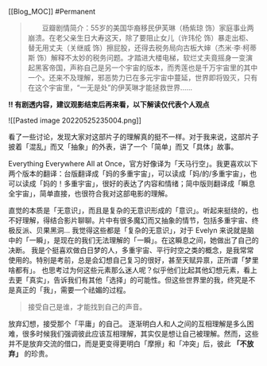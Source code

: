 [[Blog_MOC]] #Permanent

>　　豆瓣剧情简介：55岁的美国华裔移民伊芙琳（杨紫琼 饰）家庭事业两崩溃。在老父亲生日大寿这天，除了要阻止女儿（许玮伦 饰）暴走出柜、替无用丈夫（关继威 饰）擦屁股，还得去税务局向古板大婶（杰米·李·柯蒂斯 饰）解释不太妙的税务问题。才踏进大楼电梯，软烂丈夫竟摇身一变演起黑客帝国，声称自己是另一个宇宙的版本，而秀莲也是千万宇宙里的其中一个。还来不及理解，邪恶势力已在多元宇宙中蔓延，世界即将毁灭，只有在这个宇宙里，“一无是处”的伊芙琳才能拯救世界……

**‼️ 有剧透内容，建议观影结束后再来看，以下解读仅代表个人观点**

![[Pasted image 20220525235004.png]]

看了一些讨论，发现大家对这部片子的理解真的挺不一样。对于我来说，这部片子披着「混乱」而又「抽象」的外表，讲了一个「简单」而又「具体」故事。

Everything Everywhere All at Once，官方好像译为「天马行空」。我更喜欢以下两个版本的翻译：台版翻译成「妈的多重宇宙」，可以读成「妈/的/多重宇宙」，也可以读成「妈的！多重宇宙」，很好的表达了内容和情绪；简中版则翻译成「瞬息全宇宙」，简单直接，也很符合我对这部电影的理解。

直觉的本质是「无意识」，而且是复杂的无意识形成的「意识」。听起来挺绕的，也不好理解，得结合影片聊聊。片中有很多魔幻而又抽象的情节，包括多重宇宙、终极反派、贝果黑洞… 我觉得这些都是「复杂的无意识」，对于 Evelyn 来说就是脑中的「一瞬」，是现在的我们无法理解的「一瞬」。在这瞬息之间，她做出了自己的决断。
我是个挺喜欢做白日梦的人，多重宇宙、平行时空之类的概念，是我常常使用的。特别是考前，总是会幻想自己复习的很好，甚至天赋异禀，正所谓「梦里啥都有」。 也思考过为何这些元素那么迷人呢？似乎他们比起其他幻想元素，看上去更「真实」，告诉我们有其他「选择」的可能性。但这些世界里的我，终究是不是真正的「我」，需要一个祛媚的过程。

>接受自己是谁，才能找到自己的声音。

放弃幻想，接受那个「平庸」的自己。 
逐渐明白人和人之间的互相理解是多么困难，很多时候我们强调彼此应该互相理解，其实仅是想让自己被理解。然而，这些并不是放弃交流的借口，而是更变得更明白「摩擦」和「冲突」后，彼此 **「不放弃」** 的珍贵。 